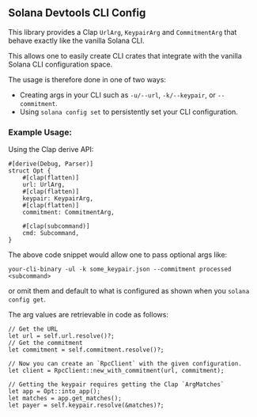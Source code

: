 ## Solana Devtools CLI Config

This library provides a Clap `UrlArg`, `KeypairArg` and `CommitmentArg`
that behave exactly like the vanilla Solana CLI.

This allows one to easily create CLI crates that integrate with
the vanilla Solana CLI configuration space.

The usage is therefore done in one of two ways:
- Creating args in your CLI such as `-u/--url`, `-k/--keypair`, or `--commitment`.
- Using `solana config set` to persistently set your CLI configuration.

### Example Usage:

Using the Clap derive API:

```
#[derive(Debug, Parser)]
struct Opt {
    #[clap(flatten)]
    url: UrlArg,
    #[clap(flatten)]
    keypair: KeypairArg,
    #[clap(flatten)]
    commitment: CommitmentArg,

    #[clap(subcommand)]
    cmd: Subcommand,
}
```

The above code snippet would allow one to pass optional args like:
```
your-cli-binary -ul -k some_keypair.json --commitment processed <subcommand>
```

or omit them and default to what is configured as shown when you `solana config get`.

The arg values are retrievable in code as follows:
```
// Get the URL
let url = self.url.resolve()?;
// Get the commitment
let commitment = self.commitment.resolve()?;

// Now you can create an `RpcClient` with the given configuration.
let client = RpcClient::new_with_commitment(url, commitment);

// Getting the keypair requires getting the Clap `ArgMatches`
let app = Opt::into_app();
let matches = app.get_matches();
let payer = self.keypair.resolve(&matches)?;
```
